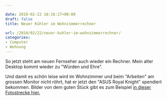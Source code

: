 ```yaml
---

date: 2010-02-22 18:16:17+00:00
draft: false
title: Neuer Kühler im Wohnzimmerrechner

url: /2010/02/22/neuer-kuhler-im-wohnzimmerrechner/
categories:
- Computer
- Wohnung
---
```


So jetzt steht am neuen Fernseher auch wieder ein Rechner. Mein alter Desktop kommt wieder zu "Würden und Ehre".  
  
Und damit es schön leise wird im Wohnzimmer und beim "Arbeiten" am grossen Monitor nicht röhrt, hat er jetzt den "ASUS Royal Knight" spendiert bekommen. Bilder von dem guten Stück gibt es zum Beispiel [in dieser Fotostrecke hier. ](http://www.computerbase.de/bildstrecke/23315/)
